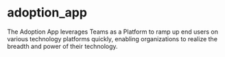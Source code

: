 # adoption_app
The Adoption App leverages Teams as a Platform to ramp up end users on various technology platforms quickly, enabling organizations to realize the breadth and power of their technology. 
